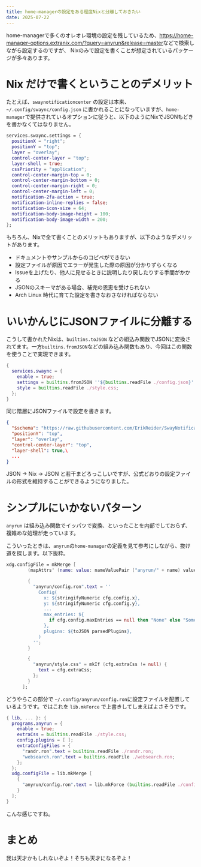 ```yaml
---
title: home-managerの設定をある程度Nixと分離しておきたい
date: 2025-07-22
---
```


home-managerで多くのオレオレ環境の設定を残しているため、<https://home-manager-options.extranix.com/?query=anyrun&release=master>などで検索しながら設定するのですが、
Nixのみで設定を書くことが想定されているパッケージが多々あります。

# Nix だけで書くということのデメリット

たとえば、`swaynotificationcenter` の設定は本来、`~/.config/swaync/config.json` に書かれることになっていますが、`home-manager`で提供されているオプションに従うと、以下のようにNixでJSONもどきを書かなくてはなりません。

```nix
services.swaync.settings = {
  positionX = "right";
  positionY = "top";
  layer = "overlay";
  control-center-layer = "top";
  layer-shell = true;
  cssPriority = "application";
  control-center-margin-top = 0;
  control-center-margin-bottom = 0;
  control-center-margin-right = 0;
  control-center-margin-left = 0;
  notification-2fa-action = true;
  notification-inline-replies = false;
  notification-icon-size = 64;
  notification-body-image-height = 100;
  notification-body-image-width = 200;
};
```

もちろん、Nixで全て書くことのメリットもありますが、以下のようなデメリットがあります。

- ドキュメントやサンプルからのコピペができない
- 設定ファイルが原因でエラーが発生した際の原因が分かりずらくなる
- Issueを上げたり、他人に見せるときに説明したり戻したりする手間がかかる
- JSONのスキーマがある場合、補完の恩恵を受けられない
- Arch Linux 時代に育てた設定を書きなおさなければならない

# いいかんじにJSONファイルに分離する

こうして書かれたNixは、`builtins.toJSON` などの組込み関数でJSONに変換されてます。一方`builtins.fromJSON`などの組み込み関数もあり、今回はこの関数を使うことで実現できます。

```nix
{
  services.swaync = {
    enable = true;
    settings = builtins.fromJSON ''${builtins.readFile ./config.json}'';
    style = builtins.readFile ./style.css;
  };
}
```
同じ階層にJSONファイルで設定を書きます。

```json
{
  "$schema": "https://raw.githubusercontent.com/ErikReider/SwayNotificationCenter/refs/heads/main/src/configSchema.json",
  "positionY": "top",
  "layer": "overlay",
  "control-center-layer": "top",
  "layer-shell": true,\
  ...
}
```

JSON → Nix → JSON と若干まどろっこしいですが、公式どおりの設定ファイルの形式を維持することができるようになりました。

# シンプルにいかないパターン

`anyrun` は組み込み関数でイッパツで変換、といったことを内部でしておらず、複雑めな処理が走っています。

こういったときは、`anyrun`の`home-manager`の定義を見て参考にしながら、抜け道を探します。以下抜粋。

```nix
xdg.configFile = mkMerge [
        (mapAttrs' (name: value: nameValuePair ("anyrun/" + name) value) cfg.extraConfigFiles)

        {
          "anyrun/config.ron".text = ''
            Config(
              x: ${stringifyNumeric cfg.config.x},
              y: ${stringifyNumeric cfg.config.y},
              ...
              max_entries: ${
                if cfg.config.maxEntries == null then "None" else "Some(${toString cfg.config.maxEntries})"
              },
              plugins: ${toJSON parsedPlugins},
            )
          '';
        }

        {
          "anyrun/style.css" = mkIf (cfg.extraCss != null) {
            text = cfg.extraCss;
          };
        }
      ];
```

どうやらこの部分で `~/.config/anyrun/config.ron`に設定ファイルを配置しているようです。ではこれを `lib.mkForce` で上書きしてしまえばよさそうです。

```nix
{ lib, ... }: {
  programs.anyrun = {
    enable = true;
    extraCss = builtins.readFile ./style.css;
    config.plugins = [ ];
    extraConfigFiles = {
      "randr.ron".text = builtins.readFile ./randr.ron;
      "websearch.ron".text = builtins.readFile ./websearch.ron;
    };
  };
  xdg.configFile = lib.mkMerge [
    {
      "anyrun/config.ron".text = lib.mkForce (builtins.readFile ./config.ron);
    }
  ];
}
```

こんな感じですね。

# まとめ

我は天才かもしれないぞよ！そちも天才になるぞよ！
